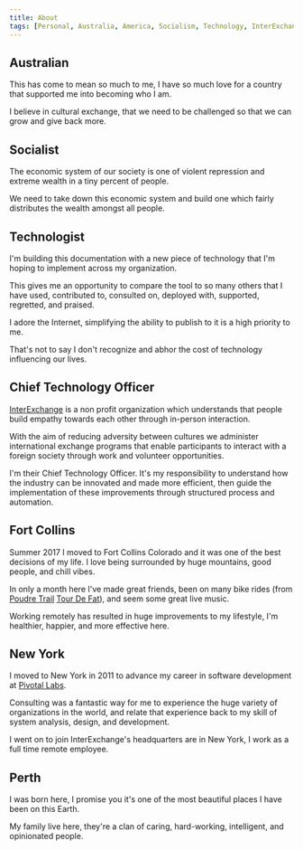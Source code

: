 ```yaml
---
title: About
tags: [Personal, Australia, America, Socialism, Technology, InterExchange, Pivotal Labs, Fort Collins, Perth, New York]
---
```


## Australian

This has come to mean so much to me, I have so much love for a country that supported me into becoming who I am.

I believe in cultural exchange, that we need to be challenged so that we can grow and give back more.

## Socialist

The economic system of our society is one of violent repression and extreme wealth in a tiny percent of people.

We need to take down this economic system and build one which fairly distributes the wealth amongst all people.

## Technologist

I'm building this documentation with a new piece of technology that I'm hoping to implement across my organization.

This gives me an opportunity to compare the tool to so many others that I have used, contributed to, consulted on, deployed with, supported, regretted, and praised.

I adore the Internet, simplifying the ability to publish to it is a high priority to me.

That's not to say I don't recognize and abhor the cost of technology influencing our lives.

## Chief Technology Officer

[InterExchange](https://www.interexchange.org/) is a non profit organization which understands that people build empathy towards each other through in-person interaction.

With the aim of reducing adversity between cultures we administer international exchange programs that enable participants to interact with a foreign society through work and volunteer opportunities.

I'm their Chief Technology Officer. It's my responsibility to understand how the industry can be innovated and made more efficient, then guide the implementation of these improvements through structured process and automation.

## Fort Collins

Summer 2017 I moved to Fort Collins Colorado and it was one of the best decisions of my life. I love being surrounded by huge mountains, good people, and chill vibes.

In only a month here I've made great friends, been on many bike rides (from [Poudre Trail](http://www.poudretrail.org/) [Tour De Fat](https://www.newbelgium.com/events/tour-de-fat)), and seem some great live music.

Working remotely has resulted in huge improvements to my lifestyle, I'm healthier, happier, and more effective here.

## New York

I moved to New York in 2011 to advance my career in software development at [Pivotal Labs](https://pivotal.io/labs).

Consulting was a fantastic way for me to experience the huge variety of organizations in the world, and relate that experience back to my skill of system analysis, design, and development.

I went on to join InterExchange's headquarters are in New York, I work as a full time remote employee.

## Perth

I was born here, I promise you it's one of the most beautiful places I have been on this Earth.

My family live here, they're a clan of caring, hard-working, intelligent, and opinionated people.
